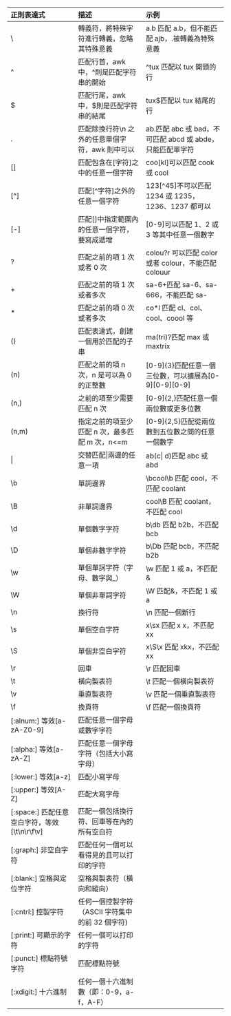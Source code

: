 | 正則表達式                                   | 描述                                            | 示例                                                      |
| :------------------------------------------- | :---------------------------------------------- | :-------------------------------------------------------- |
| \                                            | 轉義符，將特殊字符進行轉義，忽略其特殊意義      | a\.b 匹配 a.b，但不能匹配 ajb，.被轉義為特殊意義          |
| ^                                            | 匹配行首，awk 中，^則是匹配字符串的開始         | ^tux 匹配以 tux 開頭的行                                  |
| $                                            | 匹配行尾，awk 中，$則是匹配字符串的結尾         | tux\$匹配以 tux 結尾的行                                  |
| .                                            | 匹配除換行符\n 之外的任意單個字符，awk 則中可以 | ab.匹配 abc 或 bad，不可匹配 abcd 或 abde，只能匹配單字符 |
| []                                           | 匹配包含在[字符]之中的任意一個字符              | coo[kl]可以匹配 cook 或 cool                              |
| [\^]                                         | 匹配[\^字符]之外的任意一個字符                  | 123[\^45]不可以匹配 1234 或 1235，1236、1237 都可以       |
| [-]                                          | 匹配[]中指定範圍內的任意一個字符，要寫成遞增    | [0-9]可以匹配 1、2 或 3 等其中任意一個數字                |
| ?                                            | 匹配之前的項 1 次或者 0 次                      | colou?r 可以匹配 color 或者 colour，不能匹配 colouur      |
| +                                            | 匹配之前的項 1 次或者多次                       | sa-6+匹配 sa-6、sa-666，不能匹配 sa-                      |
| \*                                           | 匹配之前的項 0 次或者多次                       | co\*l 匹配 cl、col、cool、coool 等                        |
| ()                                           | 匹配表達式，創建一個用於匹配的子串              | ma(tri)?匹配 max 或 maxtrix                               |
| (n)                                          | 匹配之前的項 n 次，n 是可以為 0 的正整數        | [0-9]{3}匹配任意一個三位數，可以擴展為[0-9][0-9][0-9]     |
| (n,)                                         | 之前的項至少需要匹配 n 次                       | [0-9]{2,}匹配任意一個兩位數或更多位數                     |
| (n,m)                                        | 指定之前的項至少匹配 n 次，最多匹配 m 次，n<=m  | [0-9]{2,5}匹配從兩位數到五位數之間的任意一個數字          |
| \|                                           | 交替匹配\|兩邊的任意一項                        | ab(c\| d)匹配 abc 或 abd                                  |
| \b                                           | 單詞邊界                                        | \bcool\b 匹配 cool，不匹配 coolant                        |
| \B                                           | 非單詞邊界                                      | cool\B 匹配 coolant，不匹配 cool                          |
| \d                                           | 單個數字字符                                    | b\db 匹配 b2b，不匹配 bcb                                 |
| \D                                           | 單個非數字字符                                  | b\Db 匹配 bcb，不匹配 b2b                                 |
| \w                                           | 單個單詞字符（字母、數字與\_）                  | \w 匹配 1 或 a，不匹配&                                   |
| \W                                           | 單個非單詞字符                                  | \W 匹配&，不匹配 1 或 a                                   |
| \n                                           | 換行符                                          | \n 匹配一個新行                                           |
| \s                                           | 單個空白字符                                    | x\sx 匹配 x x，不匹配 xx                                  |
| \S                                           | 單個非空白字符                                  | x\S\x 匹配 xkx，不匹配 xx                                 |
| \r                                           | 回車                                            | \r 匹配回車                                               |
| \t                                           | 橫向製表符                                      | \t 匹配一個橫向製表符                                     |
| \v                                           | 垂直製表符                                      | \v 匹配一個垂直製表符                                     |
| \f                                           | 換頁符                                          | \f 匹配一個換頁符                                         |
| [:alnum:] 等效[a-zA-Z0-9]                    | 匹配任意一個字母或數字字符                      |                                                           |
| [:alpha:] 等效[a-zA-Z]                       | 匹配任意一個字母字符（包括大小寫字母）          |                                                           |
| [:lower:] 等效[a-z]                          | 匹配小寫字母                                    |                                                           |
| [:upper:] 等效[A-Z]                          | 匹配大寫字母                                    |                                                           |
| [:space:] 匹配任意空白字符，等效[\t\n\r\f\v] | 匹配一個包括換行符、回車等在內的所有空白符      |                                                           |
| [:graph:] 非空白字符                         | 匹配任何一個可以看得見的且可以打印的字符        |                                                           |
| [:blank:] 空格與定位字符                     | 空格與製表符（橫向和縱向）                      |                                                           |
| [:cntrl:] 控製字符                           | 任何一個控製字符（ASCII 字符集中的前 32 個字符) |                                                           |
| [:print:] 可顯示的字符                       | 任何一個可以打印的字符                          |                                                           |
| [:punct:] 標點符號字符                       | 匹配標點符號                                    |                                                           |
| [:xdigit:] 十六進制                          | 任何一個十六進制數（即：0-9，a-f，A-F）         |                                                           |
